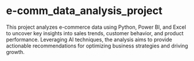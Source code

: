 # e-comm_data_analysis_project
This project analyzes e-commerce data using Python, Power BI, and Excel to uncover key insights into sales trends, customer behavior, and product performance. Leveraging AI techniques, the analysis aims to provide actionable recommendations for optimizing business strategies and driving growth.

